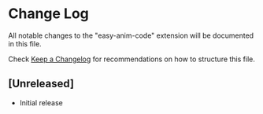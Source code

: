 # Change Log

All notable changes to the "easy-anim-code" extension will be documented in this file.

Check [Keep a Changelog](http://keepachangelog.com/) for recommendations on how to structure this file.

## [Unreleased]

- Initial release